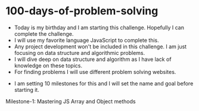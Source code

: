 # 100-days-of-problem-solving

- Today is my birthday and I am starting this challenge. Hopefully I can complete the challenge.
- I will use my favorite language JavaScript to complete this.
- Any project development won't be included in this challenge. I am just focusing on data structure and algorithmic problems.
- I will dive deep on data structure and algorithm as I have lack of knowledge on these topics.
- For finding problems I will use different problem solving websites.

* I am setting 10 milestones for this and I will set the name and goal before starting it.

Milestone-1: Mastering JS Array and Object methods
